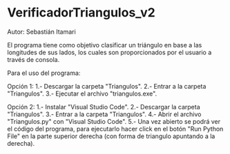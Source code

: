 # VerificadorTriangulos_v2

Autor: Sebastián Itamari

El programa tiene como objetivo clasificar un triángulo en base a las longitudes de sus lados, los cuales son proporcionados por el usuario a través de consola.

Para el uso del programa: 

Opción 1:
1.- Descargar la carpeta "Triangulos".
2.- Entrar a la carpeta "Triangulos".
3.- Ejecutar el archivo "triangulos.exe".

Opción 2:
1.- Instalar "Visual Studio Code".
2.- Descargar la carpeta "Triangulos".
3.- Entrar a la carpeta "Triangulos".
4.- Abrir el archivo "Triangulos.py" con "Visual Studio Code".
5.- Una vez abierto se podrá ver el código del programa, para ejecutarlo hacer click en el botón "Run Python File" en la parte superior derecha (con forma de triangulo apuntando a la derecha).